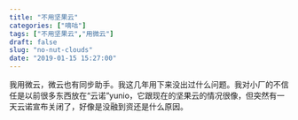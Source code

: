 ```yaml
---
title: "不用坚果云"
categories: ["嘀咕"]
tags: ["不用坚果云","用微云"]
draft: false
slug: "no-nut-clouds"
date: "2019-01-15 15:27:00"
---
```


我用微云，微云也有同步助手。我这几年用下来没出过什么问题。我对小厂的不信任是以前很多东西放在“云诺”yunio，它跟现在的坚果云的情况很像，但突然有一天云诺宣布关闭了，好像是没融到资还是什么原因。
